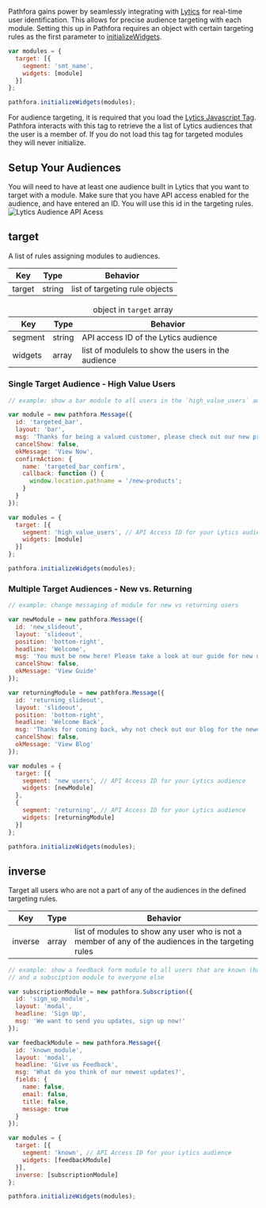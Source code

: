 Pathfora gains power by seamlessly integrating with [Lytics](http://www.getlytics.com/) for real-time user identification. This allows for precise audience targeting with each module. Setting this up in Pathfora requires an object with certain targeting rules as the first parameter to [initializeWidgets](/api/methods#initializewidgets).

``` javascript
var modules = {
  target: [{
    segment: 'smt_name',
    widgets: [module]
  }]
};

pathfora.initializeWidgets(modules);
```

For audience targeting, it is required that you load the [Lytics Javascript Tag](https://learn.lytics.com/understanding/product-docs/lytics-javascript-tag/configuration). Pathfora interacts with this tag to retrieve the a list of Lytics audiences that the user is a member of. If you do not load this tag for targeted modules they will never initialize. 

## Setup Your Audiences

You will need to have at least one audience built in Lytics that you want to target with a module. Make sure that you have API access enabled for the audience, and have entered an ID. You will use this id in the targeting rules.
<img class="full" src="../assets/api_access.jpg" alt="Lytics Audience API Acess">

## target

A list of rules assigning modules to audiences.

<table>
  <thead>
    <tr>
      <th>Key</th>
      <th>Type</th>
      <th>Behavior</th>
    </tr>
  </thead>
  
  <tr>
    <td>target</td>
    <td>string</td>
    <td>list of targeting rule objects</td>
  </tr>
  <tr>
</table>

<table>
  <thead>
    <tr>
      <td colspan="3" align="center">object in <code>target</code> array</td>
    </tr>
    <tr>
      <th>Key</th>
      <th>Type</th>
      <th>Behavior</th>
    </tr>
  </thead>

  <tr>
    <td>segment</td>
    <td>string</td>
    <td>API access ID of the Lytics audience</td>
  </tr>
  <tr>
    <td>widgets</td>
    <td>array</td>
    <td>list of modulels to show the users in the audience</td>
  </tr>
</table>


### Single Target Audience - High Value Users

``` javascript
// example: show a bar module to all users in the `high_value_users` audience promoting new products

var module = new pathfora.Message({
  id: 'targeted_bar',
  layout: 'bar',
  msg: 'Thanks for being a valued customer, please check out our new products.',
  cancelShow: false,
  okMessage: 'View Now',
  confirmAction: {
    name: 'targeted_bar_confirm',
    callback: function () {
      window.location.pathname = '/new-products';
    }
  }
});

var modules = {
  target: [{
    segment: 'high_value_users', // API Access ID for your Lytics audience
    widgets: [module]
  }]
};

pathfora.initializeWidgets(modules);
```


### Multiple Target Audiences - New vs. Returning

``` javascript
// example: change messaging of module for new vs returning users

var newModule = new pathfora.Message({
  id: 'new_slideout',
  layout: 'slideout',
  position: 'bottom-right',
  headline: 'Welcome',
  msg: 'You must be new here! Please take a look at our guide for new users.',
  cancelShow: false,
  okMessage: 'View Guide'
});

var returningModule = new pathfora.Message({
  id: 'returning_slideout',
  layout: 'slideout',
  position: 'bottom-right',
  headline: 'Welcome Back',
  msg: 'Thanks for coming back, why not check out our blog for the newest updates?',
  cancelShow: false,
  okMessage: 'View Blog'
});

var modules = {
  target: [{
    segment: 'new_users', // API Access ID for your Lytics audience
    widgets: [newModule]
  },
  {
    segment: 'returning', // API Access ID for your Lytics audience
    widgets: [returningModule]
  }]
};

pathfora.initializeWidgets(modules);

```

## inverse

Target all users who are not a part of any of the audiences in the defined targeting rules.


<table>
  <thead>
    <tr>
      <th>Key</th>
      <th>Type</th>
      <th>Behavior</th>
    </tr>
  </thead>
  
  <tr>
    <td>inverse</td>
    <td>array</td>
    <td>list of modules to show any user who is not a member of any of the audiences in the targeting rules</td>
  </tr>
  <tr>
</table>

``` javascript
// example: show a feedback form module to all users that are known (has email)
// and a subsciption module to everyone else

var subscriptionModule = new pathfora.Subscription({
  id: 'sign_up_module',
  layout: 'modal',
  headline: 'Sign Up',
  msg: 'We want to send you updates, sign up now!'
});

var feedbackModule = new pathfora.Message({
  id: 'known_module',
  layout: 'modal',
  headline: 'Give us Feedback',
  msg: 'What do you think of our newest updates?',
  fields: {
    name: false,
    email: false,
    title: false,
    message: true
  }
});

var modules = {
  target: [{
    segment: 'known', // API Access ID for your Lytics audience
    widgets: [feedbackModule]
  }],
  inverse: [subscriptionModule]
};

pathfora.initializeWidgets(modules);
```

